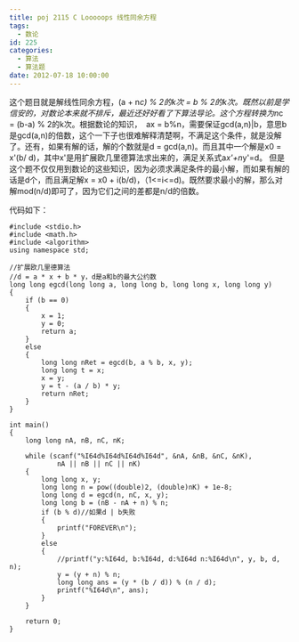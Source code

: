 ```yaml
---
title: poj 2115 C Looooops 线性同余方程
tags:
  - 数论
id: 225
categories:
  - 算法
  - 算法题
date: 2012-07-18 10:00:00
---
```


这个题目就是解线性同余方程，(a + n*c) % 2的k次 = b % 2的k次。既然以前是学信安的，对数论本来就不排斥，最近还好好看了下算法导论。这个方程转换为n*c = (b-a) % 2的k次。根据数论的知识，  ax = b%n，需要保证gcd(a,n)|b，意思b是gcd(a,n)的倍数，这个一下子也很难解释清楚啊，不满足这个条件，就是没解了。还有，如果有解的话，解的个数就是d = gcd(a,n)。而且其中一个解是x0 = x'(b/ d)，其中x'是用扩展欧几里德算法求出来的，满足关系式a*x'+n*y'=d。
但是这个题不仅仅用到数论的这些知识，因为必须求满足条件的最小解，而如果有解的话是d个，而且满足解x = x0 + i(b/d)，（1<=i<=d)。既然要求最小的解，那么对解mod(n/d)即可了，因为它们之间的差都是n/d的倍数。

代码如下：
``` stylus
#include <stdio.h>
#include <math.h>
#include <algorithm>
using namespace std;

//扩展欧几里德算法
//d = a * x + b * y，d是a和b的最大公约数
long long egcd(long long a, long long b, long long x, long long y)
{
    if (b == 0)
    {
        x = 1;
        y = 0;
        return a;
    }
    else
    {
        long long nRet = egcd(b, a % b, x, y);
        long long t = x;
        x = y;
        y = t - (a / b) * y;
        return nRet;
    }
}

int main()
{
    long long nA, nB, nC, nK;

    while (scanf("%I64d%I64d%I64d%I64d", &nA, &nB, &nC, &nK),
            nA || nB || nC || nK)
    {
        long long x, y;
        long long n = pow((double)2, (double)nK) + 1e-8;
        long long d = egcd(n, nC, x, y);
        long long b = (nB - nA + n) % n;
        if (b % d)//如果d | b失败
        {
            printf("FOREVER\n");
        }
        else
        {
            //printf("y:%I64d, b:%I64d, d:%I64d n:%I64d\n", y, b, d, n);
            y = (y + n) % n;
            long long ans = (y * (b / d)) % (n / d);
            printf("%I64d\n", ans);
        }
    }

    return 0;
}
```